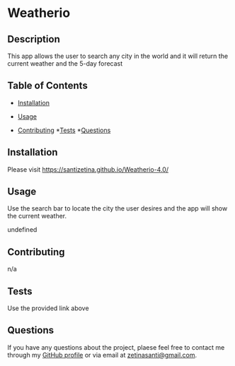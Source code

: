 # Weatherio 

  ## Description

  This app allows the user to search any city in the world and it will return the current weather and the 5-day forecast

  ## Table of Contents

  * [Installation](#installation)
  * [Usage](#usage)
  
  * [Contributing](#contributing)
  *[Tests](#tests)
  *[Questions](#questions)

  ## Installation

  Please visit https://santizetina.github.io/Weatherio-4.0/

  ## Usage

  Use the search bar to locate the city the user desires and the app will show the current weather.

  undefined

  ## Contributing

  n/a

  ## Tests

  Use the provided link above

  ## Questions

  If you have any questions about the project, plaese feel free to contact me through my [GitHub profile](https://github.com/SantiZetina) or via email at zetinasanti@gmail.com.
